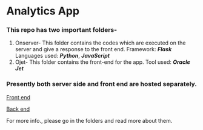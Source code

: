 
# Analytics App
### This repo has two important folders-
1. Onserver- This folder contains the codes which are executed on the server and give a response to the front end. Framework: ***Flask*** Languages used: ***Python***, ***JavaScript***
2. Ojet- This folder contains the front-end for the app. Tool used: ***Oracle Jet*** 
### Presently both server side and front end are hosted separately.
[Front end](https://analytics.techeela.net/)

[Back end](https://analytics.eela.tech/)
 
 For more info., please go in the folders and read more about them.


